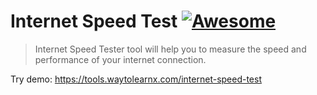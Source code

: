 # Internet Speed Test [![Awesome](https://cdn.rawgit.com/sindresorhus/awesome/d7305f38d29fed78fa85652e3a63e154dd8e8829/media/badge.svg)](https://github.com/sindresorhus/awesome)

>Internet Speed Tester tool will help you to measure the speed and performance of your internet connection.

Try demo: https://tools.waytolearnx.com/internet-speed-test
